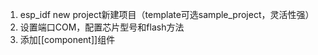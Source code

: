 1. esp_idf new project新建项目（template可选sample_project，灵活性强）
2. 设置端口COM，配置芯片型号和flash方法
3. 添加[[component]]组件